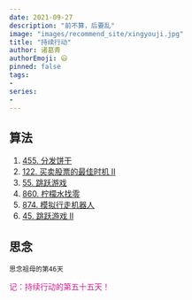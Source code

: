 ```yaml
---
date: 2021-09-27
description: "前不算，后要乱"
image: "images/recommend_site/xingyouji.jpg"
title: "持续行动"
author: 诸葛青
authorEmoji: 😃
pinned: false
tags:
- 
series:
-
---
```

## 算法

1. [455. 分发饼干](https://leetcode-cn.com/problems/assign-cookies/)
2. [122. 买卖股票的最佳时机 II](https://leetcode-cn.com/problems/best-time-to-buy-and-sell-stock-ii/submissions/)
3. [55. 跳跃游戏](https://leetcode-cn.com/problems/jump-game/)
4. [860. 柠檬水找零](https://leetcode-cn.com/problems/lemonade-change/)
5. [874. 模拟行走机器人](https://leetcode-cn.com/problems/walking-robot-simulation/)
6. [45. 跳跃游戏 II](https://leetcode-cn.com/problems/jump-game-ii/)
## 思念
``思念祖母的第46天``

<font color=VioletRed>记：持续行动的第五十五天！</font>